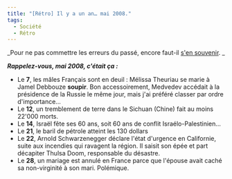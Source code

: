 ```yaml
---
title: "[Rétro] Il y a un an… mai 2008."
tags:
  - Société
  - Rétro
---
```


_Pour ne pas commettre les erreurs du passé, encore faut-il [s'en souvenir](/?s=[R%C3%A9tro]). _

_**Rappelez-vous, mai 2008, c'était ça&nbsp;:**_

*   Le **7**, les mâles Français sont en deuil&nbsp;: Mélissa Theuriau se marie à Jamel Debbouze **soupir**. Bon accessoirement, Medvedev accédait à la présidence de la Russie le même jour, mais j'ai préféré classer par ordre d'importance…
*   Le **12**, un tremblement de terre dans le Sichuan (Chine) fait au moins 22'000 morts.
*   Le **14**, Israël fête ses 60 ans, soit 60 ans de conflit Israélo-Palestinien…
*   Le **21**, le baril de pétrole atteint les 130 dollars
*   Le **22**, Arnold Schwarzenegger déclare l'état d'urgence en Californie, suite aux incendies qui ravagent la région. Il saisit son épée et part décapiter Thulsa Doom, responsable du désastre.
*   Le **28**, un mariage est annulé en France parce que l'épouse avait caché sa non-virginité à son mari. Polémique.
